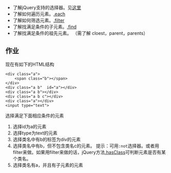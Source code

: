 * 了解jQuery支持的选择器。见[这里](http://api.jquery.com/category/selectors/)
* 了解如何遍历元素。[.each](http://api.jquery.com/each/)
* 了解如何筛选元素。[.filter](http://api.jquery.com/filter/)
* 了解找满足条件的子元素。[.find](http://api.jquery.com/find/)
* 了解找满足条件的祖先元素。 （需了解 cloest，parent，parents）

## 作业
现在有如下的HTML结构
```
<div class="a">
	<span class="b"></span>
</div>
<div class="a b"  id="a"></div>
<div class="a b"></div>
<div class="a b c"></div>
<div class="a"></div>
<input type="text">
```
选择满足下面相应条件的元素
1. 选择id为a的元素
1. 选择type为text的元素
1. 选择类名中有b的标签为div的元素
1. 选择类名中有b，但不包含类名c的元素。 提示：可用`:not`选择器。或者用filter来做。如果用filter来做的话，jQuery方法[.hasClass](http://api.jquery.com/hasClass/)可判断元素是否有某个类名。
1. 选择类名有a，并且有子元素的元素
